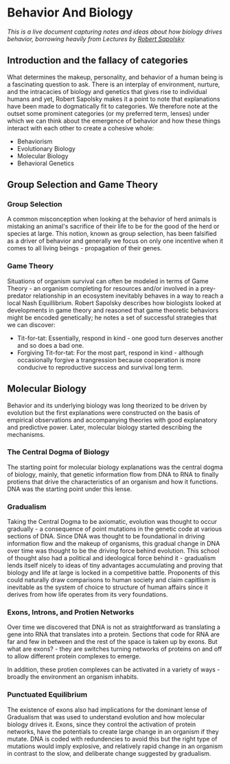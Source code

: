# Behavior And Biology

_This is a live document capturing notes and ideas about how biology drives behavior, borrowing heavily from Lectures by [Robert Sapolsky](https://www.robertsapolskyrocks.com/)_

## Introduction and the fallacy of categories

What determines the makeup, personality, and behavior of a human being is a fascinating question to ask. There is an interplay of environment, nurture, and the intracacies of biology and genetics that gives rise to individual humans and yet, Robert Sapolsky makes it a point to note that explanations have been made to dogmatically fit to categories. We therefore note at the outset some prominent categories (or my preferred term, lenses) under which we can think about the emergence of behavior and how these things interact with each other to create a cohesive whole:

* Behaviorism
* Evolutionary Biology
* Molecular Biology
* Behavioral Genetics

## Group Selection and Game Theory

### Group Selection

A common misconception when looking at the behavior of herd animals is mistaking an animal's sacrifice of their life to be for the good of the herd or species at large. This notion, known as group selection, has been falsified as a driver of behavior and generally we focus on only one incentive when it comes to all living beings - propagation of their genes.

### Game Theory

Situations of organism survival can often be modeled in terms of Game Theory - an organism completing for resources and/or involved in a prey-predator relationship in an ecosystem inevitably behaves in a way to reach a local Nash Equillibrium. Robert Sapolsky describes how biologists looked at developments in game theory and reasoned that game theoretic behaviors might be encoded genetically; he notes a set of successful strategies that we can discover:

* Tit-for-tat: Essentially, respond in kind - one good turn deserves another and so does a bad one.
* Forgiving Tit-for-tat: For the most part, respond in kind - although occasionally forgive a trangression because cooperation is more conducive to reproductive success and survival long term.

## Molecular Biology

Behavior and its underlying biology was long theorized to be driven by evolution but the first explanations were constructed on the basis of empirical observations and accompanying theories with good explanatory and predictive power. Later, molecular biology started describing the mechanisms.

### The Central Dogma of Biology

The starting point for molecular biology explanations was the central dogma of biology, mainly, that genetic information flow from DNA to RNA to finally protiens that drive the characteristics of an organism and how it functions. DNA was the starting point under this lense.

### Gradualism

Taking the Central Dogma to be axiomatic, evolution was thought to occur gradually -  a consequence of point mutations in the genetic code at various sections of DNA. Since DNA was thought to be foundational in driving information flow and the makeup of organisms, this gradual change in DNA over time was thought to be the driving force behind evolution. This school of thought also had a political and ideological force behind it - gradualism lends itself nicely to ideas of tiny advantages accumulating and proving that biology and life at large is locked in a competitive battle. Proponents of this could naturally draw comparisons to human society and claim capitlism is inevitable as the system of choice to structure of human affairs since it derives from how life operates from its very foundations.

### Exons, Introns, and Protien Networks

Over time we discovered that DNA is not as straightforward as translating a gene into RNA that translates into a protein. Sections that code for RNA are far and few in between and the rest of the space is taken up by exons. But what are exons? - they are switches turning networks of proteins on and off to allow different protein complexes to emerge.

In addition, these protien complexes can be activated in a variety of ways - broadly the environment an organism inhabits.

### Punctuated Equilibrium 

The existence of exons also had implications for the dominant lense of Gradualism that was used to understand evolution and how molecular biology drives it. Exons, since they control the activation of protein networks, have the potentials to create large change in an organism if they mutate. DNA is coded with redundencies to avoid this but the right type of mutations would imply explosive, and relatively rapid change in an organism in contrast to the slow, and deliberate change suggested by gradualism.


